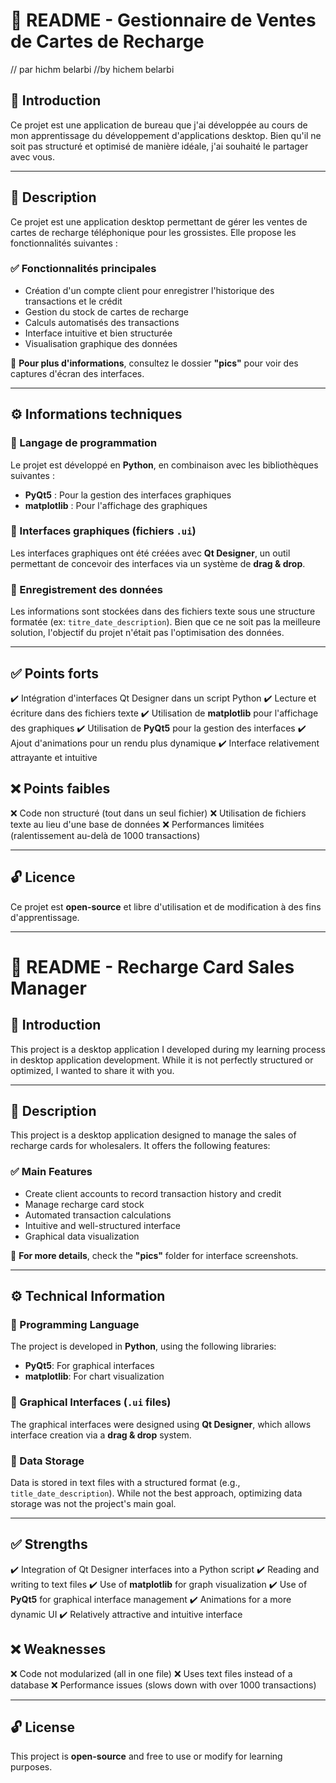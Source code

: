 # 📌 README - Gestionnaire de Ventes de Cartes de Recharge


// par hichm belarbi 
//by hichem belarbi 



## 📝 Introduction
Ce projet est une application de bureau que j'ai développée au cours de mon apprentissage du développement d'applications desktop. Bien qu'il ne soit pas structuré et optimisé de manière idéale, j'ai souhaité le partager avec vous.

---

## 📖 Description
Ce projet est une application desktop permettant de gérer les ventes de cartes de recharge téléphonique pour les grossistes. Elle propose les fonctionnalités suivantes :

### ✅ Fonctionnalités principales
- Création d'un compte client pour enregistrer l'historique des transactions et le crédit
- Gestion du stock de cartes de recharge
- Calculs automatisés des transactions
- Interface intuitive et bien structurée
- Visualisation graphique des données

📸 **Pour plus d'informations**, consultez le dossier **"pics"** pour voir des captures d'écran des interfaces.

---

## ⚙️ Informations techniques

### 🔹 Langage de programmation
Le projet est développé en **Python**, en combinaison avec les bibliothèques suivantes :
- **PyQt5** : Pour la gestion des interfaces graphiques
- **matplotlib** : Pour l'affichage des graphiques

### 🎨 Interfaces graphiques (fichiers `.ui`)
Les interfaces graphiques ont été créées avec **Qt Designer**, un outil permettant de concevoir des interfaces via un système de **drag & drop**.

### 💾 Enregistrement des données
Les informations sont stockées dans des fichiers texte sous une structure formatée (ex: `titre_date_description`).
Bien que ce ne soit pas la meilleure solution, l'objectif du projet n'était pas l'optimisation des données.

---

## ✅ Points forts
✔️ Intégration d'interfaces Qt Designer dans un script Python
✔️ Lecture et écriture dans des fichiers texte
✔️ Utilisation de **matplotlib** pour l'affichage des graphiques
✔️ Utilisation de **PyQt5** pour la gestion des interfaces
✔️ Ajout d'animations pour un rendu plus dynamique
✔️ Interface relativement attrayante et intuitive

## ❌ Points faibles
❌ Code non structuré (tout dans un seul fichier)
❌ Utilisation de fichiers texte au lieu d'une base de données
❌ Performances limitées (ralentissement au-delà de 1000 transactions)

---

## 🔓 Licence
Ce projet est **open-source** et libre d'utilisation et de modification à des fins d'apprentissage.

---

# 📌 README - Recharge Card Sales Manager

## 📝 Introduction
This project is a desktop application I developed during my learning process in desktop application development. While it is not perfectly structured or optimized, I wanted to share it with you.

---

## 📖 Description
This project is a desktop application designed to manage the sales of recharge cards for wholesalers. It offers the following features:

### ✅ Main Features
- Create client accounts to record transaction history and credit
- Manage recharge card stock
- Automated transaction calculations
- Intuitive and well-structured interface
- Graphical data visualization

📸 **For more details**, check the **"pics"** folder for interface screenshots.

---

## ⚙️ Technical Information

### 🔹 Programming Language
The project is developed in **Python**, using the following libraries:
- **PyQt5**: For graphical interfaces
- **matplotlib**: For chart visualization

### 🎨 Graphical Interfaces (`.ui` files)
The graphical interfaces were designed using **Qt Designer**, which allows interface creation via a **drag & drop** system.

### 💾 Data Storage
Data is stored in text files with a structured format (e.g., `title_date_description`).
While not the best approach, optimizing data storage was not the project's main goal.

---

## ✅ Strengths
✔️ Integration of Qt Designer interfaces into a Python script
✔️ Reading and writing to text files
✔️ Use of **matplotlib** for graph visualization
✔️ Use of **PyQt5** for graphical interface management
✔️ Animations for a more dynamic UI
✔️ Relatively attractive and intuitive interface

## ❌ Weaknesses
❌ Code not modularized (all in one file)
❌ Uses text files instead of a database
❌ Performance issues (slows down with over 1000 transactions)

---

## 🔓 License
This project is **open-source** and free to use or modify for learning purposes.

